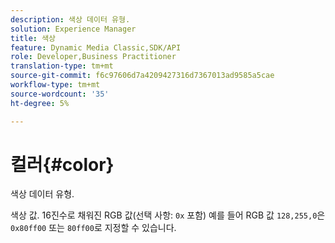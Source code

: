 ```yaml
---
description: 색상 데이터 유형.
solution: Experience Manager
title: 색상
feature: Dynamic Media Classic,SDK/API
role: Developer,Business Practitioner
translation-type: tm+mt
source-git-commit: f6c97606d7a4209427316d7367013ad9585a5cae
workflow-type: tm+mt
source-wordcount: '35'
ht-degree: 5%

---
```



# 컬러{#color}

색상 데이터 유형.

색상 값. 16진수로 채워진 RGB 값(선택 사항: `0x` 포함) 예를 들어 RGB 값 `128,255,0`은 `0x80ff00` 또는 `80ff00`로 지정할 수 있습니다.
